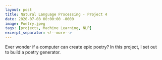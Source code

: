 ```yaml
---
layout: post
title: Natural Language Processing - Project 4
date: 2020-07-08 00:00:00 -0000
image: Poetry.jpeg
tags: [projects, Machine Learning, NLP]
excerpt_separator: <!--more-->
---
```

 
Ever wonder if a computer can create epic poetry? In this project, I set
out to build a poetry generator.
